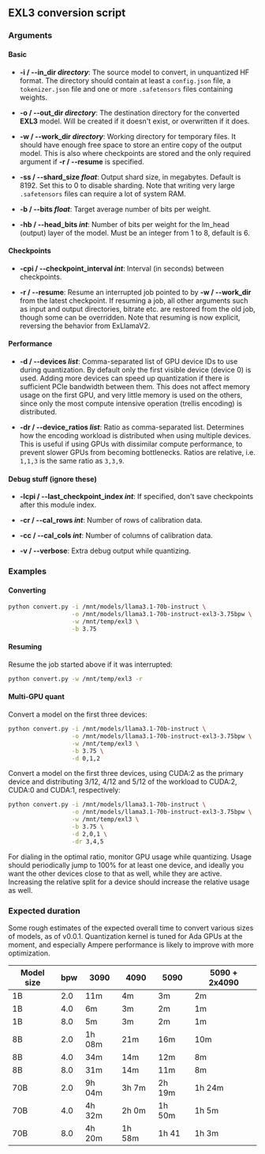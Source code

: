 ## EXL3 conversion script

### Arguments

#### Basic

- **-i / --in_dir *directory***: The source model to convert, in unquantized HF format. The directory should contain at least a `config.json` file, a `tokenizer.json` file and one or more `.safetensors` files containing weights. 
  
- **-o / --out_dir *directory***: The destination directory for the converted **EXL3** model. Will be created if it doesn't exist, or overwritten if it
does.

- **-w / --work_dir *directory***: Working directory for temporary files. It should have enough free space to store an entire copy of the output model. This is also where checkpoints are stored and the only required argument if **-r / --resume** is specified.

- **-ss / --shard_size *float***: Output shard size, in megabytes. Default is 8192. Set this to 0 to disable sharding. Note that writing very large `.safetensors` files can require a lot of system RAM.

- **-b / --bits *float***: Target average number of bits per weight.
  
- **-hb / --head_bits *int***: Number of bits per weight for the lm_head (output) layer of the model. Must be an integer from 1 to 8, default is 6.

#### Checkpoints

- **-cpi / --checkpoint_interval *int***: Interval (in seconds) between checkpoints.

- **-r / --resume**: Resume an interrupted job pointed to by **-w / --work_dir** from the latest checkpoint. If resuming a job, all other arguments such as input and output directories, bitrate etc. are restored from the old job, though some can be overridden. Note that resuming is now explicit, reversing the behavior from ExLlamaV2.

#### Performance

- **-d / --devices *list***: Comma-separated list of GPU device IDs to use during quantization. By default only the first visible device (device 0) is used. Adding more devices can speed up quantization if there is sufficient PCIe bandwidth between them. This does not affect memory usage on the first GPU, and very little memory is used on the others, since only the most compute intensive operation (trellis encoding) is distributed.

- **-dr / --device_ratios *list***: Ratio as comma-separated list. Determines how the encoding workload is distributed when using multiple devices. This is useful if using GPUs with dissimilar compute performance, to prevent slower GPUs from becoming bottlenecks. Ratios are relative, i.e. `1,1,3` is the same ratio as `3,3,9`.

#### Debug stuff (ignore these)

- **-lcpi / --last_checkpoint_index *int***: If specified, don't save checkpoints after this module index.

- **-cr / --cal_rows *int***: Number of rows of calibration data.

- **-cc / --cal_cols *int***: Number of columns of calibration data.

- **-v / --verbose**: Extra debug output while quantizing.

### Examples

#### Converting

```sh
python convert.py -i /mnt/models/llama3.1-70b-instruct \
                  -o /mnt/models/llama3.1-70b-instruct-exl3-3.75bpw \
                  -w /mnt/temp/exl3 \
                  -b 3.75
```

#### Resuming

Resume the job started above if it was interrupted:

```sh
python convert.py -w /mnt/temp/exl3 -r
```

#### Multi-GPU quant

Convert a model on the first three devices:

```sh
python convert.py -i /mnt/models/llama3.1-70b-instruct \
                  -o /mnt/models/llama3.1-70b-instruct-exl3-3.75bpw \
                  -w /mnt/temp/exl3 \
                  -b 3.75 \
                  -d 0,1,2
```

Convert a model on the first three devices, using CUDA:2 as the primary device and distributing 3/12, 4/12 and 5/12 of the workload to CUDA:2, CUDA:0 and CUDA:1, respectively:

```sh
python convert.py -i /mnt/models/llama3.1-70b-instruct \
                  -o /mnt/models/llama3.1-70b-instruct-exl3-3.75bpw \
                  -w /mnt/temp/exl3 \
                  -b 3.75 \
                  -d 2,0,1 \
                  -dr 3,4,5
```
 
For dialing in the optimal ratio, monitor GPU usage while quantizing. Usage should periodically jump to 100% for at least one device, and ideally you want the other devices close to that as well, while they are active. Increasing the relative split for a device should increase the relative usage as well.

### Expected duration

Some rough estimates of the expected overall time to convert various sizes of models, as of v0.0.1. Quantization kernel is tuned for Ada GPUs at the moment, and especially Ampere performance is likely to improve with more optimization.

| Model size | bpw | 3090   | 4090   | 5090   | 5090 + 2x4090 |
|------------|-----|--------|--------|--------|---------------|
| 1B         | 2.0 | 11m    | 4m     | 3m     | 2m            |
| 1B         | 4.0 | 6m     | 3m     | 2m     | 1m            |
| 1B         | 8.0 | 5m     | 3m     | 2m     | 1m            |
| 8B         | 2.0 | 1h 08m | 21m    | 16m    | 10m           |
| 8B         | 4.0 | 34m    | 14m    | 12m    | 8m            |
| 8B         | 8.0 | 31m    | 14m    | 11m    | 8m            |
| 70B        | 2.0 | 9h 04m | 3h 7m  | 2h 19m | 1h 24m        |
| 70B        | 4.0 | 4h 32m | 2h 0m  | 1h 50m | 1h 5m         |
| 70B        | 8.0 | 4h 20m | 1h 58m | 1h 41  | 1h 3m         |

